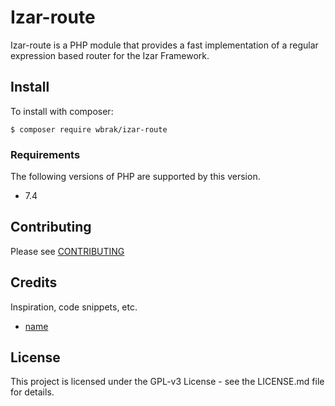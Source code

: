 # Izar-route
Izar-route is a PHP module that provides a fast implementation of a regular expression based router for the Izar Framework.
## Install
To install with composer:  

`$ composer require wbrak/izar-route`
### Requirements
The following versions of PHP are supported by this version.
- 7.4

## Contributing
Please see [CONTRIBUTING](https://github/wbrak/izar-route/contributing.md)
## Credits
Inspiration, code snippets, etc.
* [name](https://github.com/name/package)

## License
This project is licensed under the GPL-v3 License - see the LICENSE.md file for details.
